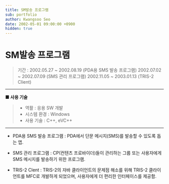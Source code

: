 ```yaml
---
title: SM발송 프로그램
sub: portfolio
author: Kwangsoo Seo
date: 2002-05-01 09:00:00 +0900
hidden: true
---
```


# SM발송 프로그램
> 기간 : 2002.05.27 ~ 2002.08.19 (PDA용 SMS 발송 프로그램)
>         2002.07.02 ~ 2002.07.09 (SMS 관리 프로그램)
>         2002.11.05 ~ 2003.01.13 (TRIS-2 Client)
---

**■ 사용 기술**

>  * 역활 : 응용 SW 개발
>  * 시스템 환경 : Windows
>  * 사용 기술 : C++, eVC++

---

* PDA용 SMS 발송 프로그램 : PDA에서 단문 메시지(SMS)를 발송할 수 있도록 돕는 앱.

* SMS 관리 프로그램 : CP(컨텐츠 프로바이더)들이 관리하는 그룹 또는 사용자에게 SMS 메시지를 발송하기 위한 프로그램.

* TRIS-2 Clent : TRIS-2의 자바 클라이언트의 문제점 해소를 위해 TRIS-2 클라이언트를 MFC로 개발하게 되었으며,  사용자에게 더 편리한 인터페이스를 제공함.
